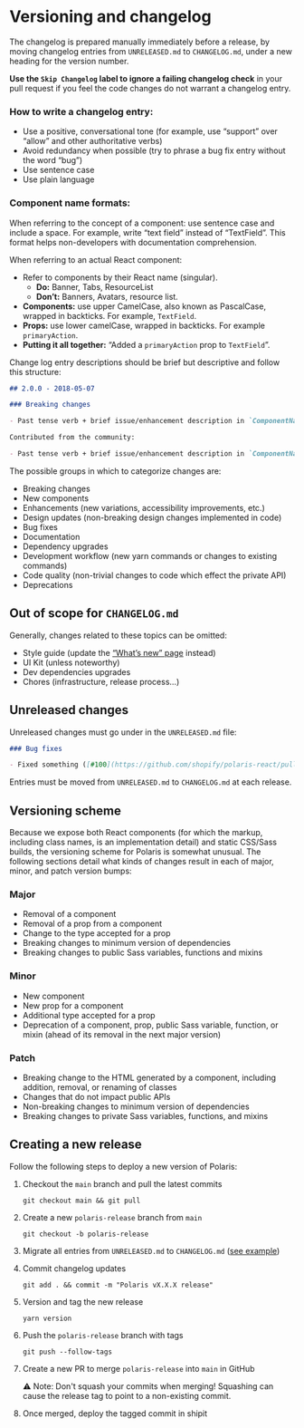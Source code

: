 # Versioning and changelog

The changelog is prepared manually immediately before a release, by moving changelog entries from `UNRELEASED.md` to `CHANGELOG.md`, under a new heading for the version number.

**Use the `Skip Changelog` label to ignore a failing changelog check** in your pull request if you feel the code changes do not warrant a changelog entry.

### How to write a changelog entry:

- Use a positive, conversational tone (for example, use “support” over “allow” and other authoritative verbs)
- Avoid redundancy when possible (try to phrase a bug fix entry without the word “bug”)
- Use sentence case
- Use plain language

### Component name formats:

When referring to the concept of a component: use sentence case and include a space. For example, write “text field” instead of “TextField”. This format helps non-developers with documentation comprehension.

When referring to an actual React component:

- Refer to components by their React name (singular).
  - **Do:** Banner, Tabs, ResourceList
  - **Don’t:** Banners, Avatars, resource list.
- **Components:** use upper CamelCase, also known as PascalCase, wrapped in backticks. For example, `TextField`.
- **Props:** use lower camelCase, wrapped in backticks. For example `primaryAction`.
- **Putting it all together:** “Added a `primaryAction` prop to `TextField`”.

Change log entry descriptions should be brief but descriptive and follow this structure:

```md
## 2.0.0 - 2018-05-07

### Breaking changes

- Past tense verb + brief issue/enhancement description in `ComponentName` ([#100](https://github.com/shopify/polaris-react/pull/100))

Contributed from the community:

- Past tense verb + brief issue/enhancement description in `ComponentName` ([#100](https://github.com/shopify/polaris-react/pull/100)) (thanks [@username](https://github.com/username) for the [original issue](issue link)) and/or (thanks [@username](https://github.com/username) for the [pull request](pull request link))
```

The possible groups in which to categorize changes are:

- Breaking changes
- New components
- Enhancements (new variations, accessibility improvements, etc.)
- Design updates (non-breaking design changes implemented in code)
- Bug fixes
- Documentation
- Dependency upgrades
- Development workflow (new yarn commands or changes to existing commands)
- Code quality (non-trivial changes to code which effect the private API)
- Deprecations

## Out of scope for `CHANGELOG.md`

Generally, changes related to these topics can be omitted:

- Style guide (update the [“What’s new” page](https://github.com/Shopify/polaris-styleguide/tree/master/pages/whats-new) instead)
- UI Kit (unless noteworthy)
- Dev dependencies upgrades
- Chores (infrastructure, release process…)

## Unreleased changes

Unreleased changes must go under in the `UNRELEASED.md` file:

```md
### Bug fixes

- Fixed something ([#100](https://github.com/shopify/polaris-react/pull/100))
```

Entries must be moved from `UNRELEASED.md` to `CHANGELOG.md` at each release.

## Versioning scheme

Because we expose both React components (for which the markup, including class names, is an implementation detail) and static CSS/Sass builds, the versioning scheme for Polaris is somewhat unusual. The following sections detail what kinds of changes result in each of major, minor, and patch version bumps:

### Major

- Removal of a component
- Removal of a prop from a component
- Change to the type accepted for a prop
- Breaking changes to minimum version of dependencies
- Breaking changes to public Sass variables, functions and mixins

### Minor

- New component
- New prop for a component
- Additional type accepted for a prop
- Deprecation of a component, prop, public Sass variable, function, or mixin (ahead of its removal in the next major version)

### Patch

- Breaking change to the HTML generated by a component, including addition, removal, or renaming of classes
- Changes that do not impact public APIs
- Non-breaking changes to minimum version of dependencies
- Breaking changes to private Sass variables, functions, and mixins

## Creating a new release

Follow the following steps to deploy a new version of Polaris:

1. Checkout the `main` branch and pull the latest commits

   `git checkout main && git pull`

2. Create a new `polaris-release` branch from `main`

   `git checkout -b polaris-release`

3. Migrate all entries from `UNRELEASED.md` to `CHANGELOG.md` ([see example](https://github.com/Shopify/polaris-react/pull/5254/files#diff-06572a96a58dc510037d5efa622f9bec8519bc1beab13c9f251e97e657a9d4ed))

4. Commit changelog updates

   `git add . && commit -m "Polaris vX.X.X release"`

5. Version and tag the new release

   `yarn version`

6. Push the `polaris-release` branch with tags

   `git push --follow-tags`

7. Create a new PR to merge `polaris-release` into `main` in GitHub

   ⚠️ Note: Don't squash your commits when merging! Squashing can cause the release tag to point to a non-existing commit.

8. Once merged, deploy the tagged commit in shipit
